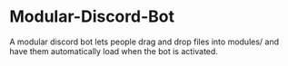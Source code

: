 # Modular-Discord-Bot
A modular discord bot lets people drag and drop files into modules/ and have them automatically load when the bot is activated. 
